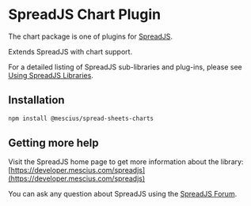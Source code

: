 # SpreadJS Chart Plugin

The chart package is one of plugins for [SpreadJS](https://developer.mescius.com/spreadjs).

Extends SpreadJS with chart support.

For a detailed listing of SpreadJS sub-libraries and plug-ins, please see [Using SpreadJS Libraries](https://developer.mescius.com/spreadjs/docs/getstarted/modules).

## Installation
```sh
npm install @mescius/spread-sheets-charts
```

## Getting more help
Visit the SpreadJS home page to get more information about the library:
[https://developer.mescius.com/spreadjs](https://developer.mescius.com/spreadjs)

You can ask any question about SpreadJS using the [SpreadJS Forum](https://developer.mescius.com/forums/spreadjs).
